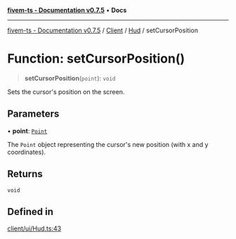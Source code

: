 [**fivem-ts - Documentation v0.7.5**](../../../../../README.md) • **Docs**

***

[fivem-ts - Documentation v0.7.5](../../../../../README.md) / [Client](../../../README.md) / [Hud](../README.md) / setCursorPosition

# Function: setCursorPosition()

> **setCursorPosition**(`point`): `void`

Sets the cursor's position on the screen.

## Parameters

• **point**: [`Point`](../../../classes/Point.md)

The `Point` object representing the cursor's new position (with x and y coordinates).

## Returns

`void`

## Defined in

[client/ui/Hud.ts:43](https://github.com/Purpose-Dev/fivem-ts/blob/main/src/client/ui/Hud.ts#L43)

